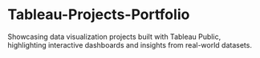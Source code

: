 # Tableau-Projects-Portfolio
Showcasing data visualization projects built with Tableau Public, highlighting interactive dashboards and insights from real-world datasets.
